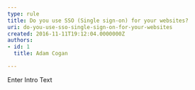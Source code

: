 ```yaml
---
type: rule
title: Do you use SSO (Single sign-on) for your websites?
uri: do-you-use-sso-single-sign-on-for-your-websites
created: 2016-11-11T19:12:04.0000000Z
authors:
- id: 1
  title: Adam Cogan

---
```




<span class='intro'> Enter Intro Text </span>




